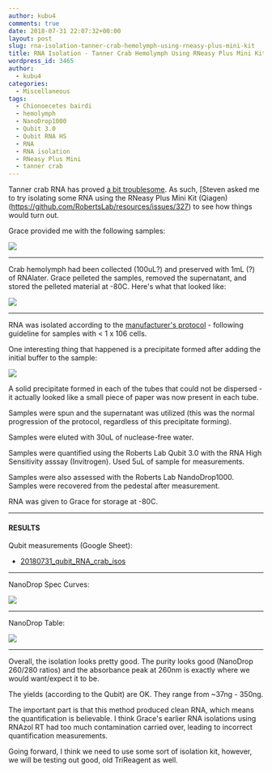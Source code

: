 ```yaml
---
author: kubu4
comments: true
date: 2018-07-31 22:07:32+00:00
layout: post
slug: rna-isolation-tanner-crab-hemolymph-using-rneasy-plus-mini-kit
title: RNA Isolation - Tanner Crab Hemolymph Using RNeasy Plus Mini Kit
wordpress_id: 3465
author:
  - kubu4
categories:
  - Miscellaneous
tags:
  - Chionoecetes bairdi
  - hemolymph
  - NanoDrop1000
  - Qubit 3.0
  - Qubit RNA HS
  - RNA
  - RNA isolation
  - RNeasy Plus Mini
  - tanner crab
---
```


Tanner crab RNA has proved [a bit troublesome](2018/07/19/rna-cleanup-tanner-crab-rna-pools.html). As such, [Steven asked me to try isolating some RNA using the RNeasy Plus Mini Kit (Qiagen)(https://github.com/RobertsLab/resources/issues/327) to see how things would turn out.

Grace provided me with the following samples:

![](https://owl.fish.washington.edu/Athaliana/20180731_crab_RNA_iso_03.jpg)



* * *



Crab hemolymph had been collected (100uL?) and preserved with 1mL (?) of RNAlater. Grace pelleted the samples, removed the supernatant, and stored the pelleted material at -80C. Here's what that looked like:

![](https://owl.fish.washington.edu/Athaliana/20180731_crab_RNA_iso_01.jpg)



* * *



RNA was isolated according to the [manufacturer's protocol](https://github.com/RobertsLab/resources/blob/master/protocols/Commercial_Protocols/Qiagen_RNeasy-Plus-Mini-Handbook.pdf) - following guideline for samples with < 1 x 106 cells.

One interesting thing that happened is a precipitate formed after adding the initial buffer to the sample:

![](https://owl.fish.washington.edu/Athaliana/20180731_crab_RNA_iso_02.jpg)

A solid precipitate formed in each of the tubes that could not be dispersed - it actually looked like a small piece of paper was now present in each tube.

Samples were spun and the supernatant was utilized (this was the normal progression of the protocol, regardless of this precipitate forming).

Samples were eluted with 30uL of nuclease-free water.

Samples were quantified using the Roberts Lab Qubit 3.0 with the RNA High Sensitivity asssay (Invitrogen). Used 5uL of sample for measurements.

Samples were also assessed with the Roberts Lab NandoDrop1000. Samples were recovered from the pedestal after measurement.

RNA was given to Grace for storage at -80C.



* * *





#### RESULTS



Qubit measurements (Google Sheet): 
- [20180731_qubit_RNA_crab_isos](https://docs.google.com/spreadsheets/d/1z6Krmc75DmzoNSd43r7Z3EbqKj5QoWe0O8tVLUQmJ1Y/edit?usp=sharing)



* * *



NanoDrop Spec Curves:

![](https://owl.fish.washington.edu/Athaliana/20180731_RNA_nanodrop_plots_crab_RNeasy_iso.png)



* * *



NanoDrop Table:

![](https://owl.fish.washington.edu/Athaliana/20180731_RNA_nanodrop_table_crab_RNeasy_iso.png)



* * *



Overall, the isolation looks pretty good. The purity looks good (NanoDrop 260/280 ratios) and the absorbance peak at 260nm is exactly where we would want/expect it to be.

The yields (according to the Qubit) are OK. They range from ~37ng - 350ng.

The important part is that this method produced clean RNA, which means the quantification is believable. I think Grace's earlier RNA isolations using RNAzol RT had too much contamination carried over, leading to incorrect quantification measurements.

Going forward, I think we need to use some sort of isolation kit, however, we will be testing out good, old TriReagent as well.
